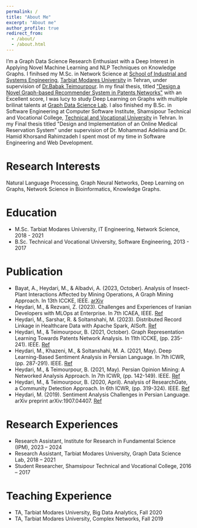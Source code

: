 ```yaml
---
permalink: /
title: "About Me"
excerpt: "About me"
author_profile: true
redirect_from: 
  - /about/
  - /about.html
---
```


I’m a Graph Data Science Research Enthusiast with a Deep Interest in Applying Novel Machine Learning and NLP Techniques on Knowledge Graphs. I finihsed my M.Sc. in Network Science at [School of Industrial and Systems Engineering](https://ise.modares.ac.ir/), [Tarbiat Modares University](https://www.modares.ac.ir) in Tehran, under supervision of [Dr.Babak Teimourpour](https://www.modares.ac.ir/~b.teimourpour). In my final thesis, titled ["Design a Novel Graph-based Recommender System in Patents Networks"](https://parseh.modares.ac.ir/thesis.php?id=10002924&sid=1&slc_lang=en) with an Excellent score, I was lucy to study Deep Learning on Graphs with multiple brilinat talents at [Graph Data Science Lab](https://mohammadheydari.github.io/).  I also finished my B.Sc. in Software Engineering at Computer Software Institute, Shamsipour Technical and Vocational College, [Technical and Vocational University](https://tvu.ac.ir/) in Tehran. In my Final thesis titled "Design and Implementation of an Online Medical Reservation System" under supervision of Dr. Mohammad Adelinia and Dr. Hamid Khorsand Rahimzadeh I spent most of my time in Software Engineering and Web Development.

Research Interests
======
Natural Language Processing, Graph Neural Networks, Deep Learning on Graphs, Network Science in Bioinformatics, Knowledge Graphs.

Education
======            
* M.Sc. Tarbiat Modares University, IT Engineering, Network Science, 2018 - 2021
* B.Sc. Technical and Vocational University, Software Engineering, 2013 - 2017

Publication
======
*	Bayat, A., Heydari, M., & Albadvi, A. (2023, October). Analysis of Insect-Plant Interactions Affected by Mining Operations, A Graph Mining Approach. In 13th ICCKE, IEEE. [arXiv](https://arxiv.org/abs/2308.04464)
*	Heydari, M., & Rezvani, Z. (2023). Challenges and Experiences of Iranian Developers with MLOps at Enterprise. In 7th ICAEA, IEEE. [Ref](https://www.researchgate.net/publication/375059615_Challenges_and_Experiences_of_Iranian_Developers_with_MLOps_at_Enterprise?)
*	Heydari, M., Sarshar, R. & Soltanshahi, M. (2023). Distributed Record Linkage in Healthcare Data with Apache Spark, AISoft. [Ref](https://www.researchgate.net/publication/375059486_Distributed_Record_Linkage_in_Healthcare_Data_with_Apache_Spark)
*	Heydari, M., & Teimourpour, B. (2021, October). Graph Representation Learning Towards Patents Network Analysis. In 11th ICCKE, (pp. 235-241). IEEE. [Ref](https://arxiv.org/abs/2309.13888)
*	Heydari, M., Khazeni, M., & Soltanshahi, M. A. (2021, May). Deep Learning-Based Sentiment Analysis in Persian Language. In 7th ICWR, (pp. 287-291). IEEE. [Ref](https://ieeexplore.ieee.org/document/9443152)
*	Heydari, M., & Teimourpour, B. (2021, May). Persian Opinion Mining: A Networked Analysis Approach. In 7th ICWR, (pp. 142-149). IEEE. [Ref](https://ieeexplore.ieee.org/document/9443158)
*	Heydari, M., & Teimourpour, B. (2020, April). Analysis of ResearchGate, a Community Detection Approach. In 6th ICWR, (pp. 319-324). IEEE. [Ref](https://arxiv.org/abs/2003.05591)
*	Heydari, M. (2019). Sentiment Analysis Challenges in Persian Language. arXiv preprint arXiv:1907.04407. [Ref](https://www.researchgate.net/publication/334388632_Sentiment_Analysis_Challenges_in_Persian_Language)

Research Experiences
======
* Research Assistant, Institute for Research in Fundamental Science (IPM), 2023 – 2024 
* Research Assistant, Tarbiat Modares University, Graph Data Science Lab, 2018 – 2021
* Student Researcher, Shamsipour Technical and Vocational College, 2016 – 2017

Teaching Experience
======
* TA, Tarbiat Modares University, Big Data Analytics, Fall 2020
* TA, Tarbiat Modares University, Complex Networks, Fall 2019